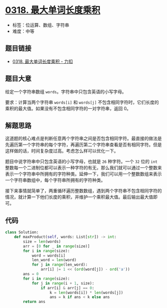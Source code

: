 # [0318. 最大单词长度乘积](https://leetcode.cn/problems/maximum-product-of-word-lengths/)

- 标签：位运算、数组、字符串
- 难度：中等

## 题目链接

- [0318. 最大单词长度乘积 - 力扣](https://leetcode.cn/problems/maximum-product-of-word-lengths/)

## 题目大意

给定一个字符串数组 `words`。字符串中只包含英语的小写字母。

要求：计算当两个字符串 `words[i]` 和 `words[j]` 不包含相同字符时，它们长度的乘积的最大值。如果没有不包含相同字符的一对字符串，返回 0。

## 解题思路

这道题的核心难点是判断任意两个字符串之间是否包含相同字符。最直接的做法是先遍历第一个字符串的每个字符，再遍历第二个字符串查看是否有相同字符。但是这样做的话，时间复杂度过高。考虑怎么样可以优化一下。

题目中说字符串中只包含英语的小写字母，也就是 `26` 种字符。一个 `32` 位的 `int` 整数每一个二进制位都可以表示一种字符的有无，那么我们就可以通过一个整数来表示一个字符串中所拥有的字符种类。延伸一下，我们可以用一个整数数组来表示一个字符串数组中，每个字符串所拥有的字符种类。

接下来事情就简单了，两重循环遍历整数数组，遇到两个字符串不包含相同字符的情况，就计算一下他们长度的乘积，并维护一个乘积最大值。最后输出最大值即可。

## 代码

```python
class Solution:
    def maxProduct(self, words: List[str]) -> int:
        size = len(words)
        arr = [0 for _ in range(size)]
        for i in range(size):
            word = words[i]
            len_word = len(word)
            for j in range(len_word):
                arr[i] |= 1 << (ord(word[j]) - ord('a'))
        ans = 0
        for i in range(size):
            for j in range(i + 1, size):
                if arr[i] & arr[j] == 0:
                    k = len(words[i]) * len(words[j])
                    ans = k if ans < k else ans
        return ans
```

